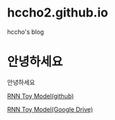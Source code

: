 # hccho2.github.io
hccho's blog
# 안녕하세요
안녕하세요


	
[RNN Toy Model(github)][1]

[RNN Toy Model(Google Drive)][2]



[1]:https://github.com/hccho2/hccho2.github.io/blob/master/LanguageModel.pdf/ "링크제목1"
[2]:https://drive.google.com/file/d/1jhQejNuZLCRvWQrWhwxaR1qO1CTp-gcn/view?usp=sharing/ "링크제목2"
